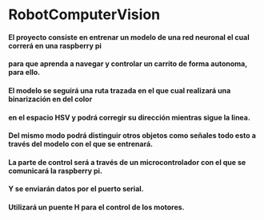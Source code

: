# RobotComputerVision

#### El proyecto consiste en entrenar un modelo de una red neuronal el cual correrá en una raspberry pi
#### para que aprenda a navegar y controlar un carrito de forma autonoma, para ello. 
#### El modelo se seguirá una ruta trazada en el que cual realizará una binarización en del color
#### en el espacio HSV y podrá corregir su dirección mientras sigue la linea. 
#### Del mismo modo podrá distinguir otros objetos como señales todo esto a través del modelo con el que se entrenará. 
#### La parte de control será a través de un microcontrolador con el que se comunicará la raspberry pi. 
#### Y se enviarán datos por el puerto serial.
#### Utilizará un puente H para el control de los motores. 

